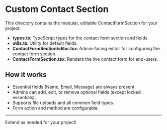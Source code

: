# Custom Contact Section

This directory contains the modular, editable ContactFormSection for your project.

- **types.ts**: TypeScript types for the contact form section and fields.
- **utils.ts**: Utility for default fields.
- **ContactFormSectionEditor.tsx**: Admin-facing editor for configuring the contact form section.
- **ContactFormSection.tsx**: Renders the live contact form for end-users.

## How it works
- Essential fields (Name, Email, Message) are always present.
- Admins can add, edit, or remove optional fields (except locked essentials).
- Supports file uploads and all common field types.
- Form action and method are configurable.

---
Extend as needed for your project! 